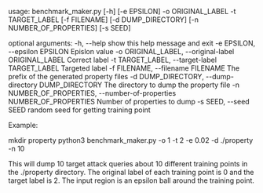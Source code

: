 usage: benchmark_maker.py [-h] [-e EPSILON] -o ORIGINAL_LABEL -t TARGET_LABEL
                          [-f FILENAME] [-d DUMP_DIRECTORY]
                          [-n NUMBER_OF_PROPERTIES] [-s SEED]

optional arguments:
  -h, --help            show this help message and exit
  -e EPSILON, --epsilon EPSILON
                        Epislon value
  -o ORIGINAL_LABEL, --original-label ORIGINAL_LABEL
                        Correct label
  -t TARGET_LABEL, --target-label TARGET_LABEL
                        Targeted label
  -f FILENAME, --filename FILENAME
                        The prefix of the generated property files
  -d DUMP_DIRECTORY, --dump-directory DUMP_DIRECTORY
                        The directory to dump the property file
  -n NUMBER_OF_PROPERTIES, --number-of-properties NUMBER_OF_PROPERTIES
                        Number of properties to dump
  -s SEED, --seed SEED  random seed for getting training point

Example:

mkdir property
python3 benchmark_maker.py -o 1 -t 2 -e 0.02 -d ./property -n 10

This will dump 10 target attack queries about 10 different training points
in the ./property directory.
The original label of each training point is 0 and the target label is 2.
The input region is an epsilon ball around the training point.
